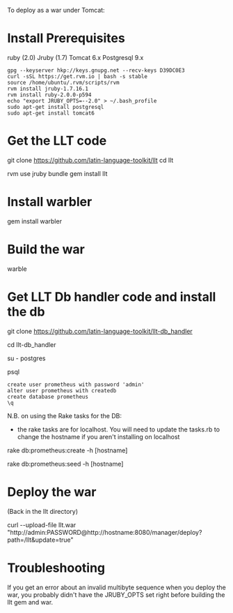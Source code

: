 To deploy as a war under Tomcat:

# Install Prerequisites

ruby (2.0)
Jruby (1.7)
Tomcat 6.x
Postgresql 9.x

    gpg --keyserver hkp://keys.gnupg.net --recv-keys D39DC0E3
    curl -sSL https://get.rvm.io | bash -s stable
    source /home/ubuntu/.rvm/scripts/rvm
    rvm install jruby-1.7.16.1
    rvm install ruby-2.0.0-p594
    echo "export JRUBY_OPTS=--2.0" > ~/.bash_profile
    sudo apt-get install postgresql
    sudo apt-get install tomcat6 


# Get the LLT code

git clone https://github.com/latin-language-toolkit/llt
cd llt

rvm use jruby
bundle
gem install llt

# Install warbler

gem install warbler

# Build the war
warble

# Get LLT Db handler code and install the db
git clone https://github.com/latin-language-toolkit/llt-db_handler

cd llt-db_handler

su - postgres

psql

    create user prometheus with password 'admin'
    alter user prometheus with createdb
    create database prometheus
    \q

N.B. on using the Rake tasks for the DB:

* the rake tasks are for localhost. You will need to update the tasks.rb to change the hostname if you aren't installing on localhost



rake db:prometheus:create -h [hostname]

rake db:prometheus:seed -h [hostname]

# Deploy the war

(Back in the llt directory)

curl --upload-file llt.war "http://admin:PASSWORD@http://hostname:8080/manager/deploy?path=/llt&update=true"


# Troubleshooting

If you get an error about an invalid multibyte sequence when you deploy the war, you probably didn't have the JRUBY_OPTS set right before building the llt gem and war.  

